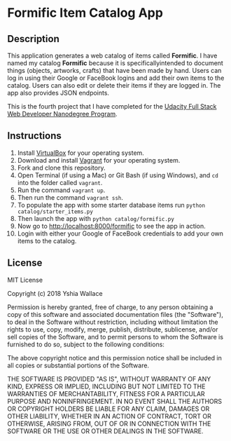 # Formific Item Catalog App

## Description
This application generates a web catalog of items called __Formific__. I have named my catalog __Formific__ because it is specificallyintended to document things (objects, artworks, crafts) that have been made by hand. Users can log in using their Google or FaceBook logins and add their own items to the catalog. Users can also edit or delete their items if they are logged in. The app also provides JSON endpoints.

This is the fourth project that I have completed for the [Udacity Full Stack Web Developer Nanodegree Program](https://www.udacity.com/course/full-stack-web-developer-nanodegree--nd004).

## Instructions
1. Install [VirtualBox](https://www.virtualbox.org/wiki/Download_Old_Builds_5_1) for your operating system.
2. Download and install [Vagrant](https://www.vagrantup.com/downloads.html) for your operating system.
3. Fork and clone this repository.
4. Open Terminal (if using a Mac) or Git Bash (if using Windows), and `cd` into the folder called `vagrant`.
5. Run the command `vagrant up`.
6. Then run the command `vagrant ssh`.
7. To populate the app with some starter database items run `python catalog/starter_items.py`
8. Then launch the app with `python catalog/formific.py`
9. Now go to [http://localhost:8000/formific](http://localhost:8000/formific) to see the app in action.
10. Login with either your Google of FaceBook credentials to add your own items to the catalog.

## License

MIT License

Copyright (c) 2018 Yshia Wallace

Permission is hereby granted, free of charge, to any person obtaining a copy
of this software and associated documentation files (the "Software"), to deal
in the Software without restriction, including without limitation the rights
to use, copy, modify, merge, publish, distribute, sublicense, and/or sell
copies of the Software, and to permit persons to whom the Software is
furnished to do so, subject to the following conditions:

The above copyright notice and this permission notice shall be included in all
copies or substantial portions of the Software.

THE SOFTWARE IS PROVIDED "AS IS", WITHOUT WARRANTY OF ANY KIND, EXPRESS OR
IMPLIED, INCLUDING BUT NOT LIMITED TO THE WARRANTIES OF MERCHANTABILITY,
FITNESS FOR A PARTICULAR PURPOSE AND NONINFRINGEMENT. IN NO EVENT SHALL THE
AUTHORS OR COPYRIGHT HOLDERS BE LIABLE FOR ANY CLAIM, DAMAGES OR OTHER
LIABILITY, WHETHER IN AN ACTION OF CONTRACT, TORT OR OTHERWISE, ARISING FROM,
OUT OF OR IN CONNECTION WITH THE SOFTWARE OR THE USE OR OTHER DEALINGS IN THE
SOFTWARE.
